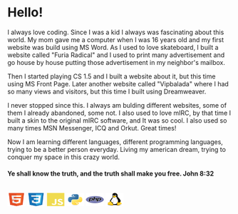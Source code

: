 <h1>Hello!</h1>

<p>I always love coding. Since I was a kid I always was fascinating about this world. My mom gave me a computer when I was 16 years old and my first website was build using MS Word. As I used to love skateboard, I built a website called "Furia Radical" and I used to print many advertisement and go house by house putting those advertisement in my neighbor's mailbox.</p>

<p>Then I started playing CS 1.5 and I built a website about it, but this time using MS Front Page. Later another website called "Vipbalada" where I had so many views and visitors, but this time I built using Dreamweaver.</p>

<p>I never stopped since this. I always am bulding different websites, some of them I already abandoned, some not. I also used to love mIRC, by that time I built a skin to the original mIRC software, and It was so cool. I also used so many times MSN Messenger, ICQ and Orkut. Great times!</p>

<p>Now I am learning different languages, different programming languages, trying to be a better person everyday. Living my american dream, trying to conquer my space in this crazy world.</p>

<h4>Ye shall know the truth, and the truth shall make you free. John 8:32</h4>

<div style="display: inline_block"><br>
<img align="center" height="30" width="40" src="https://raw.githubusercontent.com/devicons/devicon/master/icons/html5/html5-original.svg">
<img align="center" height="30" width="40" src="https://raw.githubusercontent.com/devicons/devicon/master/icons/css3/css3-original.svg">
<img align="center" height="30" width="40" src="https://raw.githubusercontent.com/devicons/devicon/master/icons/javascript/javascript-plain.svg">
<img align="center" height="30" width="40" src="https://raw.githubusercontent.com/devicons/devicon/master/icons/python/python-original.svg">
<img align="center" height="30" width="40" src="https://raw.githubusercontent.com/devicons/devicon/master/icons/php/php-original.svg">
<img align="center" height="30" width="40" src="https://raw.githubusercontent.com/devicons/devicon/master/icons/linux/linux-original.svg">
</div>
